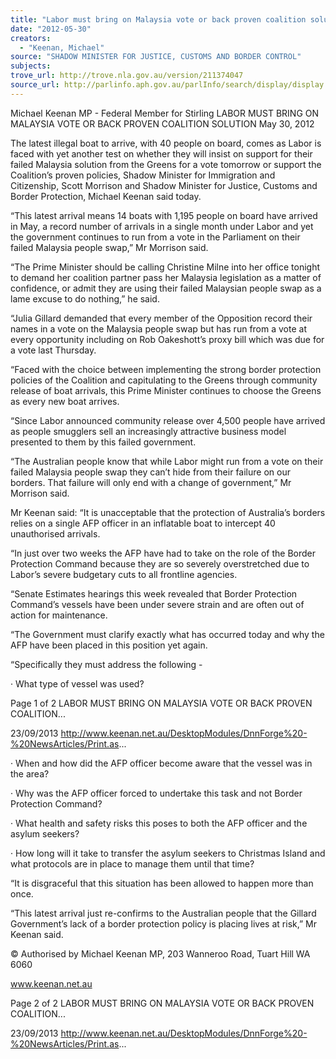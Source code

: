 ```yaml
---
title: "Labor must bring on Malaysia vote or back proven coalition solution"
date: "2012-05-30"
creators:
  - "Keenan, Michael"
source: "SHADOW MINISTER FOR JUSTICE, CUSTOMS AND BORDER CONTROL"
subjects:
trove_url: http://trove.nla.gov.au/version/211374047
source_url: http://parlinfo.aph.gov.au/parlInfo/search/display/display.w3p;query=Id%3A%22media/pressrel/2742651%22
---
```


 Michael Keenan MP - Federal Member for  Stirling LABOR MUST BRING ON MALAYSIA VOTE  OR BACK PROVEN COALITION SOLUTION May 30, 2012

 The latest illegal boat to arrive, with 40 people on board, comes as Labor is faced with yet another test on whether they will  insist  on  support  for  their  failed  Malaysia  solution  from  the  Greens  for  a  vote  tomorrow  or  support  the  Coalition’s  proven  policies,  Shadow  Minister  for  Immigration  and  Citizenship,  Scott  Morrison  and  Shadow  Minister  for  Justice, Customs and Border Protection, Michael Keenan said today.

 “This latest arrival means 14 boats with 1,195 people on board have arrived in May, a record number of arrivals in a single month under Labor and yet the government continues to run from a vote in the Parliament on their failed Malaysia people swap,” Mr Morrison said.

 “The  Prime  Minister  should  be  calling  Christine  Milne  into  her  office  tonight  to  demand  her  coalition  partner  pass  her Malaysia  legislation  as  a  matter  of  confidence,  or  admit  they  are  using  their  failed  Malaysian  people  swap  as  a  lame excuse to do nothing,” he said.

 “Julia Gillard demanded that every member of the Opposition record their names in a vote on the Malaysia people swap but  has  run  from  a  vote  at  every  opportunity  including  on  Rob  Oakeshott’s  proxy  bill  which  was  due  for  a  vote  last   Thursday.

 “Faced with the choice between implementing the strong border protection policies of the Coalition and capitulating to the Greens through community release of boat arrivals, this Prime Minister continues to choose the Greens as every new boat arrives.

 “Since  Labor  announced  community  release  over  4,500  people  have  arrived  as  people  smugglers  sell  an  increasingly attractive business model presented to them by this failed government.

 “The Australian people know that while Labor might run from a vote on their failed Malaysia people swap they can’t hide  from their failure on our borders. That failure will only end with a change of government,” Mr Morrison said.

 Mr Keenan said: “It is unacceptable that the protection of Australia’s borders relies on a single AFP officer in an inflatable  boat to intercept 40 unauthorised arrivals.

 “In just over two weeks the AFP have had to take on the role of the Border Protection Command because they are so  severely overstretched due to Labor’s severe budgetary cuts to all frontline agencies.

 “Senate Estimates hearings this week revealed that Border Protection Command’s vessels have been under severe strain  and are often out of action for maintenance.

 “The Government must clarify exactly what has occurred  today and  why the AFP have  been placed in  this position yet again.

 “Specifically they must address the following -

 ·         What type of vessel was used?

 Page 1 of 2 LABOR MUST BRING ON MALAYSIA VOTE OR BACK PROVEN COALITION...

 23/09/2013 http://www.keenan.net.au/DesktopModules/DnnForge%20-%20NewsArticles/Print.as...

 ·         When and how did the AFP officer become aware that the vessel was in the area?

 ·         Why was the AFP officer forced to undertake this task and not Border Protection Command?

 ·         What health and safety risks this poses to both the AFP officer and the asylum seekers?

 ·         How long will it take to transfer the asylum seekers to Christmas Island and what protocols are in place to manage them until that time?

 “It is disgraceful that this situation has been allowed to happen more than once. 

 “This latest arrival just re-confirms to the Australian people that the Gillard Government’s lack of a border protection policy  is placing lives at risk,” Mr Keenan said. 

 © Authorised by Michael Keenan MP, 203 Wanneroo Road, Tuart Hill WA 6060

 www.keenan.net.au

 Page 2 of 2 LABOR MUST BRING ON MALAYSIA VOTE OR BACK PROVEN COALITION...

 23/09/2013 http://www.keenan.net.au/DesktopModules/DnnForge%20-%20NewsArticles/Print.as...

